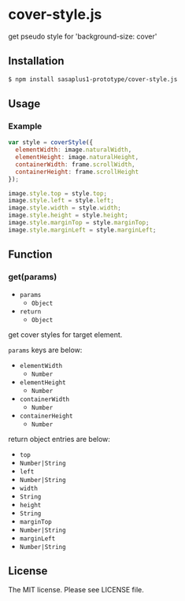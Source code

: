 # cover-style.js

get pseudo style for 'background-size: cover'

## Installation

```sh
$ npm install sasaplus1-prototype/cover-style.js
```

## Usage

### Example

```js
var style = coverStyle({
  elementWidth: image.naturalWidth,
  elementHeight: image.naturalHeight,
  containerWidth: frame.scrollWidth,
  containerHeight: frame.scrollHeight
});

image.style.top = style.top;
image.style.left = style.left;
image.style.width = style.width;
image.style.height = style.height;
image.style.marginTop = style.marginTop;
image.style.marginLeft = style.marginLeft;
```

## Function

### get(params)

- `params`
  - `Object`
- `return`
  - `Object`

get cover styles for target element.

`params` keys are below:

- `elementWidth`
  - `Number`
- `elementHeight`
  - `Number`
- `containerWidth`
  - `Number`
- `containerHeight`
  - `Number`

return object entries are below:

- `top`
 - `Number|String`
- `left`
 - `Number|String`
- `width`
 - `String`
- `height`
 - `String`
- `marginTop`
 - `Number|String`
- `marginLeft`
 - `Number|String`

## License

The MIT license. Please see LICENSE file.
